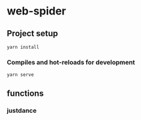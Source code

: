 # web-spider

## Project setup
```
yarn install
```

### Compiles and hot-reloads for development
```
yarn serve
```

## functions
### justdance

